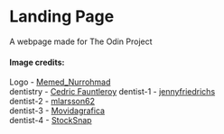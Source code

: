 
# Landing Page

A webpage made for The Odin Project

#### Image credits:

Logo - [Memed_Nurrohmad](https://pixabay.com/vectors/tooth-cartoon-hygiene-cleaning-1670434/)<br>
dentistry - [Cedric Fauntleroy](https://www.pexels.com/photo/crop-unrecognizable-stomatologist-with-tweezers-and-dental-tools-in-clinic-4269362/)
dentist-1 - [jennyfriedrichs](https://pixabay.com/photos/brush-teeth-teeth-dental-office-2103219/)<br>
dentist-2 - [mlarsson62](https://pixabay.com/photos/orthodontist-dentist-braces-dental-287285/)<br>
dentist-3 - [Movidagrafica](https://pixabay.com/photos/dentist-operation-teeth-lamp-4373290/)<br>
dentist-4 - [StockSnap](https://pixabay.com/photos/dentist-dental-chair-clinic-medical-2589771/)